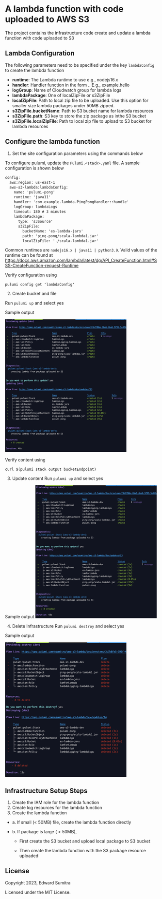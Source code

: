 # A lambda function with code uploaded to AWS S3
The project contains the infrastructure code create and update a lambda function with code uploaded to S3

## Lambda Configuration
The following parameters need to be specified under the key `lambdaConfig` to create the lambda function

- **runtime**: The Lambda runtime to use e.g., nodejs16.x
- **handler**: Handler function in the form <namespace>.<function name>.  E.g., example.hello
- **logGroup**: Name of Cloudwatch group for lambda logs
- **lambdaPackage**: One of localZipFile or s3ZipFile
- **localZipFile**: Path to local zip file to be uploaded. Use this option for smaller size lambda packages under 50MB zipped.
- **s3ZipFile.bucketName**: Path to S3 bucket name for lambda resources
- **s3ZipFile.path**: S3 key to store the zip package as inthe S3 bucket
- **s3ZipFile.localZipFile**: Path to local zip file to upload to S3 bucket for lambda resources
 
## Configure the lambda function 
1. Set the site configuration parameters using the commands below

To configure pulumi, update the `Pulumi.<stack>.yaml` file. A sample configuration is shown below

```
config:
  aws:region: us-east-1
  aws-s3-lambda:lambdaConfig:
    name: 'pulumi-pong'
    runtime: 'java11'
    handler: 'com.example.lambda.PingPongHandler::handle'
    logGroup: lambdaLogs
    timeout: 180 # 3 minutes
    lambdaPackage:
      type: 's3Source'
      s3ZipFile:
        bucketName: 'es-lambda-jars'
        path: 'ping-pong/scala-lambda1.jar'
        localZipFile: './scala-lambda1.jar'
```

Common runtimes are `nodejs16.x | java11 | python3.9`. Valid values of the runtime can be found at https://docs.aws.amazon.com/lambda/latest/dg/API_CreateFunction.html#SSS-CreateFunction-request-Runtime

Verify configuration using

```
pulumi config get 'lambdaConfig'
```

2. Create bucket and file 

Run `pulumi up` and select yes

Sample output

[<img src="./images/pulumi-create.png" width="400"/>](./images/pulumi-create.png)

Verify content using
```
curl $(pulumi stack output bucketEndpoint)
```


3. Update content
Run `pulumi up` and select yes

Sample output
[<img src="./images/pulumi-update.png" width="400"/>](./images/pulumi-update.png)


4. Delete Infrastructure
Run `pulumi destroy` and select yes

Sample output

[<img src="./images/pulumi-destroy.png" width="400"/>](./images/pulumi-destroy.png)

## Infrastructure Setup Steps

1. Create the IAM role for the lambda function
2. Create log resources for the lambda function
3. Create the lambda function

- a.  If small (< 50MB) file, create the lambda function directly
   
- b. If package is large ( > 50MB),
     - First create the S3 bucket and upload local package to S3 bucket

     - Then create the lambda function with the S3 package resource uploaded


## License
Copyright 2023, Edward Sumitra

Licensed under the MIT License.
